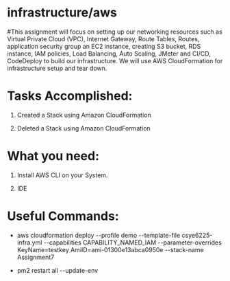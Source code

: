 # infrastructure/aws

#This assignment will focus on setting up our networking resources such as Virtual Private Cloud (VPC), Internet Gateway, Route Tables, Routes, application security group an EC2 instance, creating S3 bucket, RDS instance, IAM policies, Load Balancing, Auto Scaling, JMeter and CI/CD, CodeDeploy to build our infrastructure. We will use AWS CloudFormation for infrastructure setup and tear down.

# Tasks Accomplished:

1. Created a Stack using Amazon CloudFormation

2. Deleted a Stack using Amazon CloudFormation

# What you need:

1. Install AWS CLI on your System.

2. IDE

# Useful Commands:

* aws cloudformation deploy --profile demo --template-file csye6225-infra.yml --capabilities CAPABILITY_NAMED_IAM --parameter-overrides KeyName=testkey AmiID=ami-01300e13abca0950e --stack-name Assignment7

* pm2 restart all --update-env





